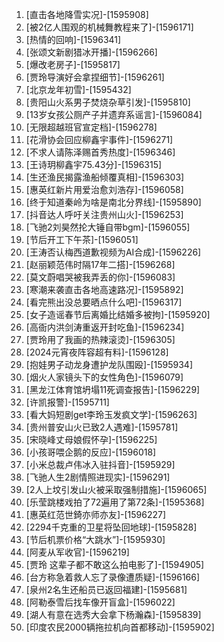 
1. [直击各地降雪实况]-[1595908]
1. [被2亿人围观的机械舞教程来了]-[1596171]
1. [热情的回响]-[1596341]
1. [张颂文新剧猎冰开播]-[1596266]
1. [爆改老房子]-[1595817]
1. [贾玲导演好会拿捏细节]-[1596261]
1. [北京龙年初雪]-[1595432]
1. [贵阳山火系男子焚烧杂草引发]-[1595810]
1. [13岁女孩公厕产子并遗弃系谣言]-[1596084]
1. [无限超越班官宣定档]-[1596278]
1. [花滑协会回应柳鑫宇事件]-[1596271]
1. [不求人请陈泽赐首秀热度]-[1596346]
1. [王诗玥柳鑫宇75.43分]-[1596315]
1. [生还渔民揭露渔船倾覆真相]-[1596303]
1. [惠英红新片用爱治愈刘浩存]-[1596058]
1. [终于知道秦岭为啥是南北分界线]-[1595890]
1. [抖音达人呼吁关注贵州山火]-[1596253]
1. [飞驰2刘昊然抡大锤自带bgm]-[1596055]
1. [节后开工下午茶]-[1596051]
1. [王涛否认梅西道歉视频为AI合成]-[1596226]
1. [赵丽颖范伟时隔17年二搭]-[1596268]
1. [莫文蔚唱哭被我弄丢的你]-[1596083]
1. [寒潮来袭直击各地高速路况]-[1595892]
1. [看完熊出没总要晒点什么吧]-[1596317]
1. [女子造谣春节后离婚比结婚多被拘]-[1595920]
1. [高衙内洪剑涛重返开封吃鱼]-[1596234]
1. [贾玲用了我画的热辣滚烫]-[1596305]
1. [2024元宵夜阵容超有料]-[1596128]
1. [抱娃男子动龙身遭护龙队围殴]-[1595934]
1. [烟火人家镜头下的女性角色]-[1596079]
1. [黑龙江体育馆坍塌11死调查报告]-[1596229]
1. [许凯报警]-[1595711]
1. [看大妈短剧get李玲玉发疯文学]-[1596263]
1. [贵州普安山火已致2人遇难]-[1595781]
1. [宋晓峰丈母娘假怀孕]-[1596225]
1. [小孩哥喂企鹅的反应]-[1596018]
1. [小米总裁卢伟冰入驻抖音]-[1595929]
1. [飞驰人生2剧情照进现实]-[1596291]
1. [2人上坟引发山火被采取强制措施]-[1596065]
1. [乐莹跳楼戏拍了72遍用了第72条]-[1595368]
1. [惠英红范世錡亦师亦友]-[1596227]
1. [2294千克重的卫星将坠回地球]-[1595828]
1. [节后机票价格“大跳水”]-[1595930]
1. [阿麦从军收官]-[1596219]
1. [贾玲 这辈子都不敢这么拍电影了]-[1594905]
1. [台方称急着救人忘了录像遭质疑]-[1596166]
1. [泉州2名生还船员已返回福建]-[1595681]
1. [阿勒泰雪后找车像开盲盒]-[1596022]
1. [湖人有意在选秀大会拿下杨瀚森]-[1595839]
1. [印度农民2000辆拖拉机向首都移动]-[1595902]